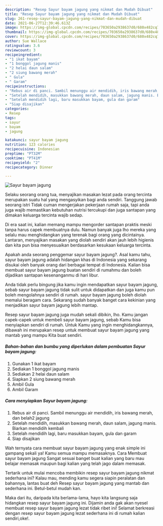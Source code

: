 ```yaml
---
description: "Resep Sayur bayam jagung yang nikmat dan Mudah Dibuat"
title: "Resep Sayur bayam jagung yang nikmat dan Mudah Dibuat"
slug: 261-resep-sayur-bayam-jagung-yang-nikmat-dan-mudah-dibuat
date: 2021-06-27T12:39:46.613Z
image: https://img-global.cpcdn.com/recipes/703650a2938637d0/680x482cq70/sayur-bayam-jagung-foto-resep-utama.jpg
thumbnail: https://img-global.cpcdn.com/recipes/703650a2938637d0/680x482cq70/sayur-bayam-jagung-foto-resep-utama.jpg
cover: https://img-global.cpcdn.com/recipes/703650a2938637d0/680x482cq70/sayur-bayam-jagung-foto-resep-utama.jpg
author: Sue Wallace
ratingvalue: 3.6
reviewcount: 3
recipeingredient:
- "1 ikat bayam"
- "1 bonggol jagung manis"
- "2 helai daun salam"
- "2 siung bawang merah"
- " Gula"
- " Garam"
recipeinstructions:
- "Rebus air di panci. Sambil menunggu air mendidih, iris bawang merah, dan belah2 jagung"
- "Setelah mendidih, masukkan bawang merah, daun salam, jagung manis. Biarkan mendidih kembali"
- "Setelah mendidih lagi, baru masukkan bayam, gula dan garam"
- "Siap disajikan"
categories:
- Resep
tags:
- sayur
- bayam
- jagung

katakunci: sayur bayam jagung 
nutrition: 123 calories
recipecuisine: Indonesian
preptime: "PT32M"
cooktime: "PT41M"
recipeyield: "2"
recipecategory: Dinner

---
```



![Sayur bayam jagung](https://img-global.cpcdn.com/recipes/703650a2938637d0/680x482cq70/sayur-bayam-jagung-foto-resep-utama.jpg)

Selaku seorang orang tua, menyajikan masakan lezat pada orang tercinta merupakan suatu hal yang mengasyikan bagi anda sendiri. Tanggung jawab seorang istri Tidak cuman mengerjakan pekerjaan rumah saja, tapi anda juga wajib memastikan kebutuhan nutrisi tercukupi dan juga santapan yang dimakan keluarga tercinta wajib sedap.

Di era  saat ini, kalian memang mampu mengorder santapan praktis meski tanpa harus capek membuatnya dulu. Namun banyak juga lho mereka yang selalu mau menghidangkan yang terenak bagi orang yang dicintainya. Lantaran, menyajikan masakan yang diolah sendiri akan jauh lebih higienis dan kita pun bisa menyesuaikan berdasarkan kesukaan keluarga tercinta. 



Apakah anda seorang penggemar sayur bayam jagung?. Asal kamu tahu, sayur bayam jagung adalah hidangan khas di Indonesia yang sekarang disukai oleh banyak orang dari berbagai tempat di Indonesia. Kalian bisa membuat sayur bayam jagung buatan sendiri di rumahmu dan boleh dijadikan santapan kesenanganmu di hari libur.

Anda tidak perlu bingung jika kamu ingin mendapatkan sayur bayam jagung, sebab sayur bayam jagung tidak sulit untuk didapatkan dan juga kamu pun boleh mengolahnya sendiri di rumah. sayur bayam jagung boleh diolah memalui beragam cara. Sekarang sudah banyak banget cara kekinian yang menjadikan sayur bayam jagung lebih mantap.

Resep sayur bayam jagung juga mudah sekali dibikin, lho. Kamu jangan capek-capek untuk membeli sayur bayam jagung, sebab Kamu bisa menyiapkan sendiri di rumah. Untuk Kamu yang ingin menghidangkannya, dibawah ini merupakan resep untuk membuat sayur bayam jagung yang mantab yang mampu Kita buat sendiri.

<!--inarticleads1-->

##### Bahan-bahan dan bumbu yang diperlukan dalam pembuatan Sayur bayam jagung:

1. Gunakan 1 ikat bayam
1. Sediakan 1 bonggol jagung manis
1. Sediakan 2 helai daun salam
1. Siapkan 2 siung bawang merah
1. Ambil  Gula
1. Ambil  Garam




<!--inarticleads2-->

##### Cara menyiapkan Sayur bayam jagung:

1. Rebus air di panci. Sambil menunggu air mendidih, iris bawang merah, dan belah2 jagung
1. Setelah mendidih, masukkan bawang merah, daun salam, jagung manis. Biarkan mendidih kembali
1. Setelah mendidih lagi, baru masukkan bayam, gula dan garam
1. Siap disajikan




Wah ternyata cara membuat sayur bayam jagung yang enak simple ini gampang sekali ya! Kamu semua mampu memasaknya. Cara Membuat sayur bayam jagung Sangat sesuai banget buat kalian yang baru mau belajar memasak maupun bagi kalian yang telah jago dalam memasak.

Tertarik untuk mulai mencoba membikin resep sayur bayam jagung nikmat sederhana ini? Kalau mau, mending kamu segera siapin peralatan dan bahannya, lantas buat deh Resep sayur bayam jagung yang mantab dan sederhana ini. Betul-betul mudah kan. 

Maka dari itu, daripada kita berlama-lama, hayo kita langsung saja hidangkan resep sayur bayam jagung ini. Dijamin anda gak akan nyesel membuat resep sayur bayam jagung lezat tidak ribet ini! Selamat berkreasi dengan resep sayur bayam jagung lezat sederhana ini di rumah kalian sendiri,oke!.

